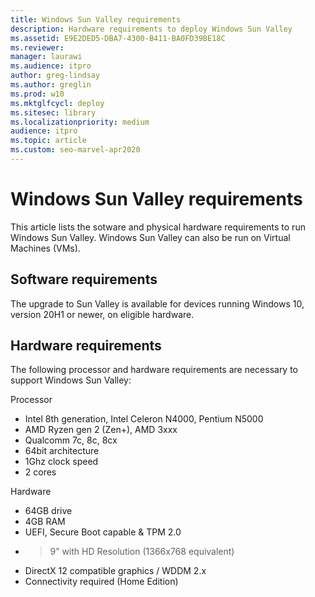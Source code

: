 ```yaml
---
title: Windows Sun Valley requirements
description: Hardware requirements to deploy Windows Sun Valley
ms.assetid: E9E2DED5-DBA7-4300-B411-BA0FD39BE18C
ms.reviewer: 
manager: laurawi
ms.audience: itpro
author: greg-lindsay
ms.author: greglin
ms.prod: w10
ms.mktglfcycl: deploy
ms.sitesec: library
ms.localizationpriority: medium
audience: itpro
ms.topic: article
ms.custom: seo-marvel-apr2020
---
```


# Windows Sun Valley requirements

This article lists the sotware and physical hardware requirements to run Windows Sun Valley. Windows Sun Valley can also be run on Virtual Machines (VMs).

## Software requirements

The upgrade to Sun Valley is available for devices running Windows 10, version 20H1 or newer, on eligible hardware.

## Hardware requirements

The following processor and hardware requirements are necessary to support Windows Sun Valley:
 
Processor   
- Intel 8th generation, Intel Celeron N4000, Pentium N5000 
- AMD Ryzen gen 2 (Zen+), AMD 3xxx
- Qualcomm 7c, 8c, 8cx  
- 64bit architecture 
- 1Ghz clock speed 
- 2 cores 
 
Hardware
- 64GB drive 
- 4GB RAM 
- UEFI, Secure Boot capable & TPM 2.0 
- >9” with HD Resolution (1366x768 equivalent) 
- DirectX 12 compatible graphics / WDDM 2.x   
- Connectivity required (Home Edition) 

